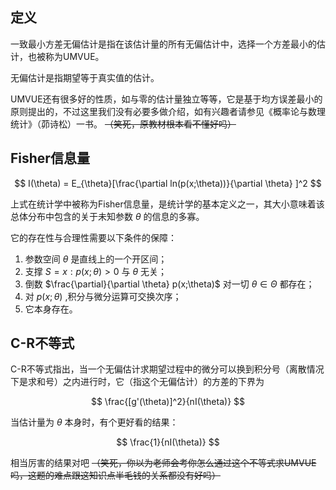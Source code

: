 ## 定义

一致最小方差无偏估计是指在该估计量的所有无偏估计中，选择一个方差最小的估计，也被称为UMVUE。

无偏估计是指期望等于真实值的估计。

UMVUE还有很多好的性质，如与零的估计量独立等等，它是基于均方误差最小的原则提出的，不过这里我们没有必要多做介绍，如有兴趣者请参见《概率论与数理统计》（茆诗松）一书。 ~~（笑死，原教材根本看不懂好吗）~~ 

## Fisher信息量

$$
I(\theta) = E_{\theta}[\frac{\partial ln(p(x;\theta))}{\partial \theta} ]^2
$$



上式在统计学中被称为Fisher信息量，是统计学的基本定义之一，其大小意味着该总体分布中包含的关于未知参数 $\theta$ 的信息的多寡。

它的存在性与合理性需要以下条件的保障：

1. 参数空间 $\theta$ 是直线上的一个开区间；
2. 支撑 $S={x:p(x;\theta)>0}$ 与 $\theta$ 无关；
3. 倒数 $\frac{\partial}{\partial \theta} p(x;\theta)$ 对一切 $\theta \in \Theta$ 都存在；
4. 对 $p(x;\theta)$ ,积分与微分运算可交换次序；
5. 它本身存在。 

## C-R不等式

C-R不等式指出，当一个无偏估计求期望过程中的微分可以换到积分号（离散情况下是求和号）之内进行时，它（指这个无偏估计）的方差的下界为


$$
\frac{[g'(\theta)]^2}{nI(\theta)}
$$


当估计量为 $\theta$ 本身时，有个更好看的结果：


$$
\frac{1}{nI(\theta)}
$$


相当厉害的结果对吧 ~~（笑死，你以为老师会考你怎么通过这个不等式求UMVUE吗，这题的难点跟这知识点半毛钱的关系都没有好吗）~~ 


